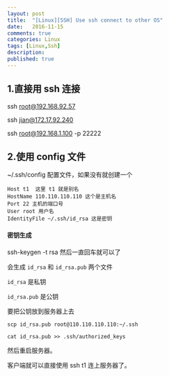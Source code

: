 ```yaml
---
layout: post
title:  "[Linux][SSH] Use ssh connect to other OS"
date:   2016-11-15
comments: true
categories: Linux
tags: [Linux,Ssh]
description:
published: true
---
```


## 1.直接用 ssh 连接

ssh root@192.168.92.57

ssh jian@172.17.92.240

ssh root@192.168.1.100 -p 22222

## 2.使用 config 文件

~/.ssh/config 配置文件，如果没有就创建一个

```
Host t1  这里 t1 就是别名
HostName 110.110.110.110 这个是主机名
Port 22 主机的端口号
User root 用户名
IdentityFile ~/.ssh/id_rsa 这是密钥
```

#### 密钥生成

ssh-keygen -t rsa 然后一直回车就可以了

会生成 `id_rsa` 和 `id_rsa.pub` 两个文件

`id_rsa` 是私钥

`id_rsa.pub` 是公钥

要把公钥放到服务器上去

```
scp id_rsa.pub root@110.110.110.110:~/.ssh

cat id_rsa.pub >> .ssh/authorized_keys
```

然后重启服务器。

客户端就可以直接使用 ssh t1 连上服务器了。

